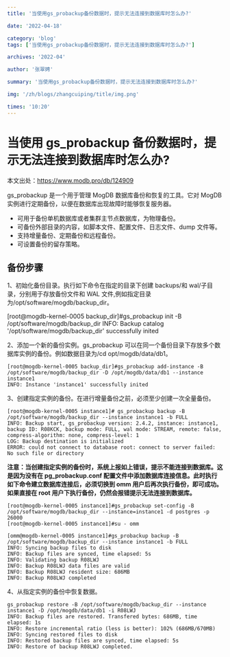 ```yaml
---
title: '当使用gs_probackup备份数据时，提示无法连接到数据库时怎么办?'

date: '2022-04-18'

category: 'blog'
tags: ['当使用gs_probackup备份数据时，提示无法连接到数据库时怎么办?']

archives: '2022-04'

author: '张翠娉'

summary: '当使用gs_probackup备份数据时，提示无法连接到数据库时怎么办?'

img: '/zh/blogs/zhangcuiping/title/img.png'

times: '10:20'
---
```


# 当使用 gs_probackup 备份数据时，提示无法连接到数据库时怎么办?

本文出处：https://www.modb.pro/db/124909

gs_probackup 是一个用于管理 MogDB 数据库备份和恢复的工具。它对 MogDB 实例进行定期备份，以便在数据库出现故障时能够恢复服务器。

- 可用于备份单机数据库或者集群主节点数据库，为物理备份。
- 可备份外部目录的内容，如脚本文件、配置文件、日志文件、dump 文件等。
- 支持增量备份、定期备份和远程备份。
- 可设置备份的留存策略。

## 备份步骤

1、初始化备份目录。执行如下命令在指定的目录下创建 backups/和 wal/子目录，分别用于存放备份文件和 WAL 文件,例如指定目录为/opt/software/mogdb/backup_dir。

[root@mogdb-kernel-0005 backup_dir]#gs_probackup init -B /opt/software/mogdb/backup_dir
INFO: Backup catalog '/opt/software/mogdb/backup_dir' successfully inited

2、添加一个新的备份实例。gs_probackup 可以在同一个备份目录下存放多个数据库实例的备份。例如数据目录为/cd opt/mogdb/data/db1。

```
[root@mogdb-kernel-0005 backup_dir]#gs_probackup add-instance -B /opt/software/mogdb/backup_dir -D /opt/mogdb/data/db1 --instance instance1
INFO: Instance 'instance1' successfully inited
```

3、创建指定实例的备份。在进行增量备份之前，必须至少创建一次全量备份。

```
[root@mogdb-kernel-0005 instance1]# gs_probackup backup -B /opt/software/mogdb/backup_dir --instance instance1 -b FULL
INFO: Backup start, gs_probackup version: 2.4.2, instance: instance1, backup ID: R08KCK, backup mode: FULL, wal mode: STREAM, remote: false, compress-algorithm: none, compress-level: 1
LOG: Backup destination is initialized
ERROR: could not connect to database root: connect to server failed: No such file or directory
```

**注意：当创建指定实例的备份时，系统上报如上错误，提示不能连接到数据库。这是因为没有在 pg_probackup.conf 配置文件中添加数据库连接信息。此时执行如下命令建立数据库连接后，必须切换到 omm 用户后再次执行备份，即可成功。如果直接在 root 用户下执行备份，仍然会报错提示无法连接到数据库。**

```
[root@mogdb-kernel-0005 instance1]#gs_probackup set-config -B /opt/software/mogdb/backup_dir --instance=instance1 -d postgres -p 26000
[root@mogdb-kernel-0005 instance1]#su - omm

[omm@mogdb-kernel-0005 instance1]#gs_probackup backup -B /opt/software/mogdb/backup_dir --instance instance1 -b FULL
INFO: Syncing backup files to disk
INFO: Backup files are synced, time elapsed: 5s
INFO: Validating backup R08LWJ
INFO: Backup R08LWJ data files are valid
INFO: Backup R08LWJ resident size: 686MB
INFO: Backup R08LWJ completed
```

4、从指定实例的备份中恢复数据。

```
gs_probackup restore -B /opt/software/mogdb/backup_dir --instance instance1 -D /opt/mogdb/data/db1 -i R08LWJ
INFO: Backup files are restored. Transfered bytes: 686MB, time elapsed: 1s
INFO: Restore incremental ratio (less is better): 102% (686MB/670MB)
INFO: Syncing restored files to disk
INFO: Restored backup files are synced, time elapsed: 5s
INFO: Restore of backup R08LWJ completed.
```
